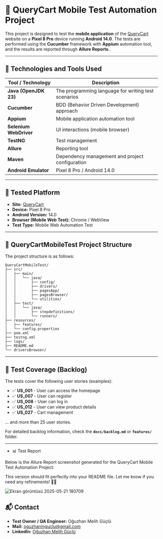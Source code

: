 # 📱 **QueryCart Mobile Test Automation Project**

This project is designed to test the **mobile application** of the [QueryCart](https://querycart.com/) website on a **Pixel 8 Pro** device running **Android 14.0**. The tests are performed using the **Cucumber** framework with **Appium** automation tool, and the results are reported through **Allure Reports**..

---

## 🚀 **Technologies and Tools Used**

| **Tool / Technology**    | **Description**                                           |
|--------------------------|-----------------------------------------------------------|
| **Java (OpenJDK 23)**     | The programming language for writing test scenarios       |
| **Cucumber**              | BDD (Behavior Driven Development) approach                |
| **Appium**                | Mobile application automation tool                        |
| **Selenium WebDriver**    | UI interactions (mobile browser)                          |
| **TestNG**                | Test management                                            |
| **Allure**                | Reporting tool                                            |
| **Maven**                 | Dependency management and project configuration           |
| **Android Emulator**      | Pixel 8 Pro / Android 14.0                                |

---

## 📱 **Tested Platform**

- **Site:** [QueryCart](https://querycart.com/)
- **Device:** Pixel 8 Pro
- **Android Version:** 14.0
- **Browser (Mobile Web Test):** Chrome / WebView
- **Test Type:** Mobile Web Automation Test

---

## 📁 **QueryCartMobileTest Project Structure**

The project structure is as follows:



```
QueryCartMobileTest/
├── src/
│   ├── main/
│   │   └── java/
│   │       ├── config/
│   │       ├── drivers/
│   │       ├── pagesApp/
│   │       ├── pagesBrowser/
│   │       └── utilities/
│   ├── test/
│   │   └── java/
│   │       ├── stepdefinitions/
│   │       └── runners/
├── resources/
│   ├── features/
│   └── config.properties
├── pom.xml
├── testng.xml
├── logs/
├── README.md
└── driversBrowser/

```



---

## 🧭 **Test Coverage (Backlog)**

The tests cover the following user stories (examples):

- ✅ **US_001** - User can access the homepage
- ✅ **US_007** - User can register
- ✅ **US_008** - User can log in
- ✅ **US_012** - User can view product details
- ✅ **US_027** - Cart management

... and more than 25 user stories.

For detailed backlog information, check the **`docs/backlog.md`** or **`features/`** folder.

---



- 📊 Test Report

  
Below is the Allure Report screenshot generated for the QueryCart Mobile Test Automation Project:


This version should fit perfectly into your README file. Let me know if you need any refinements! 🚀😊


![Ekran görüntüsü 2025-05-21 180709](https://github.com/user-attachments/assets/7518bec1-3110-4e37-98c5-9b47825ca766)


## 📬 **Contact**

- **Test Owner / QA Engineer:** Oğuzhan Melih Güçlü
- **Mail:** [oguzhanmguclu@gmail.com](mailto:oguzhanmguclu@gmail.com)
- **LinkedIn:** [Oğuzhan Melih Güçlü](https://www.linkedin.com/in/oguzhanmelihguclu/)
  
